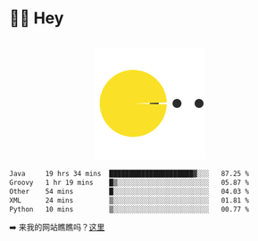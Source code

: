 
# 👋🏻 Hey
<div align="center">
	<br>
	<img src="https://raw.githubusercontent.com/Aniket965/Aniket965/master/pacman.svg?sanitize=true" width="200" height="200">
	<br>
</div>

<!--START_SECTION:waka-->
```text
Java     19 hrs 34 mins  █████████████████████▓░░░   87.25 % 
Groovy   1 hr 19 mins    █▒░░░░░░░░░░░░░░░░░░░░░░░   05.87 % 
Other    54 mins         █░░░░░░░░░░░░░░░░░░░░░░░░   04.03 % 
XML      24 mins         ▒░░░░░░░░░░░░░░░░░░░░░░░░   01.81 % 
Python   10 mins         ▒░░░░░░░░░░░░░░░░░░░░░░░░   00.77 % 
```
<!--END_SECTION:waka-->

 ➡️  来我的网站瞧瞧吗？[这里](https://www.shaolongfei.com)
